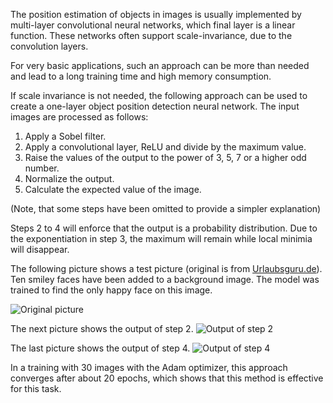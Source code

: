 The position estimation of objects in images is usually implemented by multi-layer convolutional neural networks, which final layer is a linear function. These networks often support scale-invariance, due to the convolution layers.

For very basic applications, such an approach can be more than needed and lead to a long training time and high memory consumption.

If scale invariance is not needed, the following approach can be used to create a one-layer object position detection neural network. The input images are processed as follows:

1. Apply a Sobel filter.
2. Apply a convolutional layer, ReLU and divide by the maximum value.
3. Raise the values of the output to the power of 3, 5, 7 or a higher odd number.
4. Normalize the output.
5. Calculate the expected value of the image.

(Note, that some steps have been omitted to provide a simpler explanation)

Steps 2 to 4 will enforce that the output is a probability distribution. Due to the exponentiation in step 3, the maximum will remain while local minimia will disappear.

The following picture shows a test picture (original is from [Urlaubsguru.de](https://www.urlaubsguru.de/urlaubsziele/new-york/)). Ten smiley faces have been added to a background image. The model was trained to find the only happy face on this image.

![Original picture](assets/img/blog/20250102-detected-0.png)

The next picture shows the output of step 2.
![Output of step 2](assets/img/blog/20250102-filtered-0.png)

The last picture shows the output of step 4.
![Output of step 4](assets/img/blog/20250102-prob-0.png)

In a training with 30 images with the Adam optimizer, this approach converges after about 20 epochs, which shows that this method is effective for this task. 
